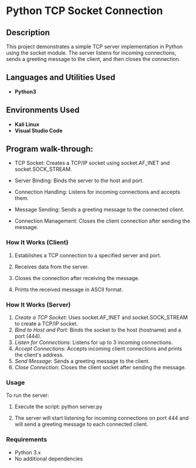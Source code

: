 # Python TCP Socket Connection
<h2>Description</h2>


This project demonstrates a simple TCP server implementation in Python using the socket module. The server listens for incoming connections, sends a greeting message to the client, and then closes the connection.

<h2>Languages and Utilities Used</h2>

 - <b>Python3</b> 


<h2>Environments Used </h2>

- <b>Kali Linux</b> 
- <b>Visual Studio Code</b> 



<h2>Program walk-through:</h2>

- TCP Socket: Creates a TCP/IP socket using socket.AF_INET and socket.SOCK_STREAM.

- Server Binding: Binds the server to the host and port.

- Connection Handling: Listens for incoming connections and accepts them.

- Message Sending: Sends a greeting message to the connected client.

- Connection Management: Closes the client connection after sending the message.

### How It Works (Client)
1. Establishes a TCP connection to a specified server and port.

2. Receives data from the server.

3. Closes the connection after receiving the message.

4. Prints the received message in ASCII format.



### How It Works (Server)

1. *Create a TCP Socket*: Uses socket.AF_INET and socket.SOCK_STREAM to create a TCP/IP socket.
2. *Bind to Host and Port*: Binds the socket to the host (hostname) and a port (444).
3. *Listen for Connections*: Listens for up to 3 incoming connections.
4. *Accept Connections*: Accepts incoming client connections and prints the client's address.
5. *Send Message*: Sends a greeting message to the client.
6. *Close Connection*: Closes the client socket after sending the message.

### Usage

To run the server:

1. Execute the script:
   python server.py
   

2. The server will start listening for incoming connections on port 444 and will send a greeting message to each connected client.

### Requirements

- Python 3.x
- No additional dependencies

